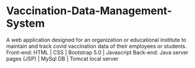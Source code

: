 # Vaccination-Data-Management-System
A web application designed for an organization or educational institute to maintain and track covid vaccination data of their employees or students.
Front-end: HTML | CSS | Bootstrap 5.0 | Javascript
Back-end: Java server pages (JSP) | MySql DB | Tomcat local server
